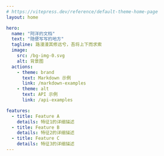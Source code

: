 ```yaml
---
# https://vitepress.dev/reference/default-theme-home-page
layout: home

hero:
  name: "阿洋的文档"
  text: "随便写写的地方"
  tagline: 路漫漫其修远兮，吾将上下而求索
  image:
    src: /bg-img-0.svg
    alt: 背景图
  actions:
    - theme: brand
      text: Markdown 示例
      link: /markdown-examples
    - theme: alt
      text: API 示例
      link: /api-examples

features:
  - title: Feature A
    details: 特征1的详细描述
  - title: Feature B
    details: 特征2的详细描述
  - title: Feature C
    details: 特征3的详细描述
---
```


